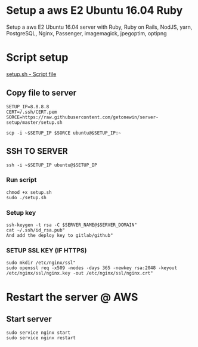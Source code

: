 # Setup a aws E2 Ubuntu 16.04 Ruby
Setup a aws E2 Ubuntu 16.04 server with
Ruby, Ruby on Rails, NodJS, yarn, PostgreSQL,
Nginx, Passenger, imagemagick, jpegoptim, optipng

# Script setup
[setup.sh - Script file](setup.sh)

## Copy file to server
```
SETUP_IP=8.8.8.8
CERT=/.ssh/CERT.pem
SORCE=https://raw.githubusercontent.com/getonewin/server-setup/master/setup.sh
```

```
scp -i ~$SETUP_IP $SORCE ubuntu@$SETUP_IP:~
```

## SSH TO SERVER
```
ssh -i ~$SETUP_IP ubuntu@$SETUP_IP
```

### Run script
```
chmod +x setup.sh
sudo ./setup.sh
```

### Setup key
```
ssh-keygen -t rsa -C $SERVER_NAME@$SERVER_DOMAIN"
cat ~/.ssh/id_rsa.pub"
And add the deploy key to gitlab/github"
```

### SETUP SSL KEY (IF HTTPS)
```
sudo mkdir /etc/nginx/ssl"
sudo openssl req -x509 -nodes -days 365 -newkey rsa:2048 -keyout /etc/nginx/ssl/nginx.key -out /etc/nginx/ssl/nginx.crt"
```

# Restart the server @ AWS

## Start server
```
sudo service nginx start
sudo service nginx restart
```